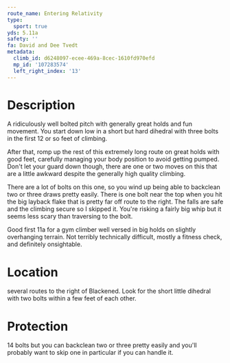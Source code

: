 ```yaml
---
route_name: Entering Relativity
type:
  sport: true
yds: 5.11a
safety: ''
fa: David and Dee Tvedt
metadata:
  climb_id: d6248097-ecee-469a-8cec-1610fd970efd
  mp_id: '107283574'
  left_right_index: '13'
---
```

# Description
A ridiculously well bolted pitch with generally great holds and fun movement. You start down low in a short but hard dihedral with three bolts in the first 12 or so feet of climbing.

After that, romp up the rest of this extremely long route on great holds with good feet, carefully managing your body position to avoid getting pumped. Don't let your guard down though, there are one or two moves on this that are a little awkward despite the generally high quality climbing.

There are a lot of bolts on this one, so you wind up being able to backclean two or three draws pretty easily. There is one bolt near the top when you hit the big layback flake that is pretty far off route to the right. The falls are safe and the climbing secure so I skipped it. You're risking a fairly big whip but it seems less scary than traversing to the bolt.

Good first 11a for a gym climber well versed in big holds on slightly overhanging terrain. Not terribly technically difficult, mostly a fitness check, and definitely onsightable.

# Location
several routes to the right of Blackened. Look for the short little dihedral with two bolts within a few feet of each other.

# Protection
14 bolts but you can backclean two or three pretty easily and you'll probably want to skip one in particular if you can handle it.
